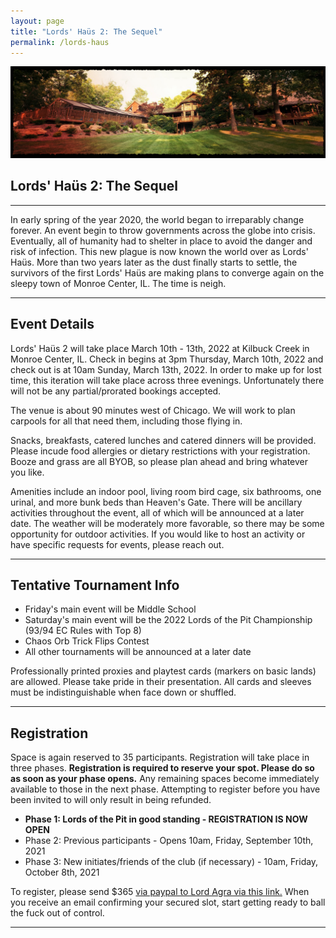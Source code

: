 ```yaml
---
layout: page
title: "Lords' Haüs 2: The Sequel"
permalink: /lords-haus
---
```


![](/assets/images/banners/lordshaus2header.jpg)

## Lords' Haüs 2: The Sequel

---

In early spring of the year 2020, the world began to irreparably change forever. An event begin to throw governments across the globe into crisis. Eventually, all of humanity had to shelter in place to avoid the danger and risk of infection. This new plague is now known the world over as Lords' Haüs. More than two years later as the dust finally starts to settle, the survivors of the first Lords' Haüs are making plans to converge again on the sleepy town of Monroe Center, IL. The time is neigh.

---

## Event Details

Lords' Haüs 2 will take place March 10th - 13th, 2022 at Kilbuck Creek in Monroe Center, IL. Check in begins at 3pm Thursday, March 10th, 2022 and check out is at 10am Sunday, March 13th, 2022. In order to make up for lost time, this iteration will take place across three evenings. Unfortunately there will not be any partial/prorated bookings accepted. 

The venue is about 90 minutes west of Chicago. We will work to plan carpools for all that need them, including those flying in.

Snacks, breakfasts, catered lunches and catered dinners will be provided. Please incude food allergies or dietary restrictions with your registration. Booze and grass are all BYOB, so please plan ahead and bring whatever you like.

Amenities include an indoor pool, living room bird cage, six bathrooms, one urinal, and more bunk beds than Heaven's Gate. There will be ancillary activities throughout the event, all of which will be announced at a later date. The weather will be moderately more favorable, so there may be some opportunity for outdoor activities. If you would like to host an activity or have specific requests for events, please reach out.

---

## Tentative Tournament Info

- Friday's main event will be Middle School
- Saturday's main event will be the 2022 Lords of the Pit Championship (93/94 EC Rules with Top 8)
- Chaos Orb Trick Flips Contest
- All other tournaments will be announced at a later date

Professionally printed proxies and playtest cards (markers on basic lands) are allowed. Please take pride in their presentation. All cards and sleeves must be indistinguishable when face down or shuffled.

---

## Registration

Space is again reserved to 35 participants. Registration will take place in three phases. **Registration is required to reserve your spot. Please do so as soon as your phase opens.** Any remaining spaces become immediately available to those in the next phase. Attempting to register before you have been invited to will only result in being refunded.

- **Phase 1: Lords of the Pit in good standing - REGISTRATION IS NOW OPEN**
- Phase 2: Previous participants - Opens 10am, Friday, September 10th, 2021
- Phase 3: New initiates/friends of the club (if necessary) - 10am, Friday, October 8th, 2021

To register, please send $365 [via paypal to Lord Agra via this link.](https://paypal.me/bobagra?locale.x=en_US) When you receive an email confirming your secured slot, start getting ready to ball the fuck out of control.

--- 
